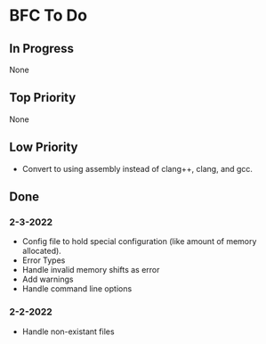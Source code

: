 # BFC To Do

## In Progress
None

## Top Priority
None

## Low Priority
- Convert to using assembly instead of clang++, clang, and gcc.

## Done

### 2-3-2022
- Config file to hold special configuration (like amount of memory allocated).
- Error Types
- Handle invalid memory shifts as error
- Add warnings
- Handle command line options

### 2-2-2022
- Handle non-existant files